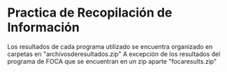 # Practica de Recopilación de Información
Los resultados de cada programa utilizado se encuentra organizado en carpetas en "archivosderesultados.zip" 
A excepción de los resultados del programa de FOCA que se encuentran en un zip aparte "focaresults.zip"
